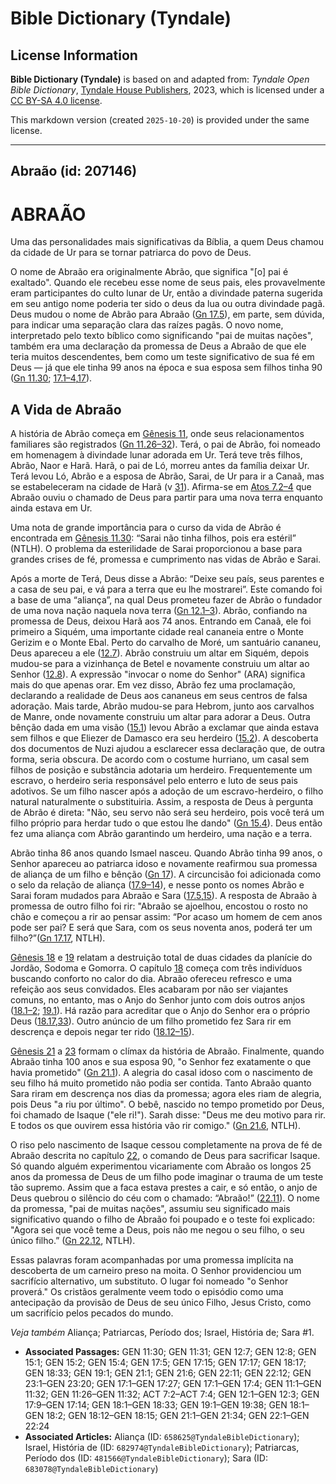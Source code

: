 # Bible Dictionary (Tyndale)

## License Information

**Bible Dictionary (Tyndale)** is based on and adapted from: _Tyndale Open Bible Dictionary_, [Tyndale House Publishers](https://tyndaleopenresources.com/), 2023, which is licensed under a [CC BY-SA 4.0 license](https://creativecommons.org/licenses/by-sa/4.0/legalcode.en).

This markdown version (created `2025-10-20`) is provided under the same license.



--------------------------------

## Abraão (id: 207146)

ABRAÃO
======

Uma das personalidades mais significativas da Bíblia, a quem Deus chamou da cidade de Ur para se tornar patriarca do povo de Deus.

O nome de Abraão era originalmente Abrão, que significa "\[o] pai é exaltado". Quando ele recebeu esse nome de seus pais, eles provavelmente eram participantes do culto lunar de Ur, então a divindade paterna sugerida em seu antigo nome poderia ter sido o deus da lua ou outra divindade pagã. Deus mudou o nome de Abrão para Abraão ([Gn 17\.5](https://ref.ly/Gen17:5)), em parte, sem dúvida, para indicar uma separação clara das raízes pagãs. O novo nome, interpretado pelo texto bíblico como significando "pai de muitas nações", também era uma declaração da promessa de Deus a Abraão de que ele teria muitos descendentes, bem como um teste significativo de sua fé em Deus — já que ele tinha 99 anos na época e sua esposa sem filhos tinha 90 ([Gn 11\.30](https://ref.ly/Gen11:30); [17\.1–4](https://ref.ly/Gen17:1-Gen17:4),[17](https://ref.ly/Gen17:17)).

A Vida de Abraão
----------------

A história de Abrão começa em [Gênesis 11](https://ref.ly/Gen11:1-Gen11:32), onde seus relacionamentos familiares são registrados ([Gn 11\.26–32](https://ref.ly/Gen11:26-Gen11:32)). Terá, o pai de Abrão, foi nomeado em homenagem à divindade lunar adorada em Ur. Terá teve três filhos, Abrão, Naor e Harã. Harã, o pai de Ló, morreu antes da família deixar Ur. Terá levou Ló, Abrão e a esposa de Abrão, Sarai, de Ur para ir a Canaã, mas se estabeleceram na cidade de Harã (v [31](https://ref.ly/Gen11:31)). Afirma\-se em [Atos 7\.2–4](https://ref.ly/Acts7:2-Acts7:4) que Abraão ouviu o chamado de Deus para partir para uma nova terra enquanto ainda estava em Ur.

Uma nota de grande importância para o curso da vida de Abrão é encontrada em [Gênesis 11\.30](https://ref.ly/Gen11:30): “Sarai não tinha filhos, pois era estéril” (NTLH). O problema da esterilidade de Sarai proporcionou a base para grandes crises de fé, promessa e cumprimento nas vidas de Abrão e Sarai.

Após a morte de Terá, Deus disse a Abrão: “Deixe seu país, seus parentes e a casa de seu pai, e vá para a terra que eu lhe mostrarei”. Este comando foi a base de uma “aliança”, na qual Deus prometeu fazer de Abrão o fundador de uma nova nação naquela nova terra ([Gn 12\.1–3](https://ref.ly/Gen12:1-Gen12:3)). Abrão, confiando na promessa de Deus, deixou Harã aos 74 anos. Entrando em Canaã, ele foi primeiro a Siquém, uma importante cidade real cananeia entre o Monte Gerizim e o Monte Ebal. Perto do carvalho de Moré, um santuário cananeu, Deus apareceu a ele ([12\.7](https://ref.ly/Gen12:7)). Abrão construiu um altar em Siquém, depois mudou\-se para a vizinhança de Betel e novamente construiu um altar ao Senhor ([12\.8](https://ref.ly/Gen12:8)). A expressão "invocar o nome do Senhor" (ARA) significa mais do que apenas orar. Em vez disso, Abrão fez uma proclamação, declarando a realidade de Deus aos cananeus em seus centros de falsa adoração. Mais tarde, Abrão mudou\-se para Hebrom, junto aos carvalhos de Manre, onde novamente construiu um altar para adorar a Deus. Outra bênção dada em uma visão ([15\.1](https://ref.ly/Gen15:1)) levou Abrão a exclamar que ainda estava sem filhos e que Eliezer de Damasco era seu herdeiro ([15\.2](https://ref.ly/Gen15:2)). A descoberta dos documentos de Nuzi ajudou a esclarecer essa declaração que, de outra forma, seria obscura. De acordo com o costume hurriano, um casal sem filhos de posição e substância adotaria um herdeiro. Frequentemente um escravo, o herdeiro seria responsável pelo enterro e luto de seus pais adotivos. Se um filho nascer após a adoção de um escravo\-herdeiro, o filho natural naturalmente o substituiria. Assim, a resposta de Deus à pergunta de Abrão é direta: "Não, seu servo não será seu herdeiro, pois você terá um filho próprio para herdar tudo o que estou lhe dando" ([Gn 15\.4](https://ref.ly/Gen15:4)). Deus então fez uma aliança com Abrão garantindo um herdeiro, uma nação e a terra.

Abrão tinha 86 anos quando Ismael nasceu. Quando Abrão tinha 99 anos, o Senhor apareceu ao patriarca idoso e novamente reafirmou sua promessa de aliança de um filho e bênção ([Gn 17](https://ref.ly/Gen17:1-Gen17:27)). A circuncisão foi adicionada como o selo da relação de aliança ([17\.9–14](https://ref.ly/Gen17:9-Gen17:14)), e nesse ponto os nomes Abrão e Sarai foram mudados para Abraão e Sara ([17\.5](https://ref.ly/Gen17:5),[15](https://ref.ly/Gen17:15)). A resposta de Abraão à promessa de outro filho foi rir: "Abraão se ajoelhou, encostou o rosto no chão e começou a rir ao pensar assim: “Por acaso um homem de cem anos pode ser pai? E será que Sara, com os seus noventa anos, poderá ter um filho?”([Gn 17\.17](https://ref.ly/Gen17:17), NTLH).

[Gênesis 18](https://ref.ly/Gen18:1-Gen18:33) e [19](https://ref.ly/Gen19:1-Gen19:38) relatam a destruição total de duas cidades da planície do Jordão, Sodoma e Gomorra. O capítulo [18](https://ref.ly/Gen18:1-Gen18:33) começa com três indivíduos buscando conforto no calor do dia. Abraão ofereceu refresco e uma refeição aos seus convidados. Eles acabaram por não ser viajantes comuns, no entanto, mas o Anjo do Senhor junto com dois outros anjos ([18\.1–2](https://ref.ly/Gen18:1-Gen18:2); [19\.1](https://ref.ly/Gen19:1)). Há razão para acreditar que o Anjo do Senhor era o próprio Deus ([18\.17](https://ref.ly/Gen18:17),[33](https://ref.ly/Gen18:33)). Outro anúncio de um filho prometido fez Sara rir em descrença e depois negar ter rido ([18\.12–15](https://ref.ly/Gen18:12-Gen18:15)).

[Gênesis 21](https://ref.ly/Gen21:1-Gen21:34) a [23](https://ref.ly/Gen23:1-Gen23:20) formam o clímax da história de Abraão. Finalmente, quando Abraão tinha 100 anos e sua esposa 90, "o Senhor fez exatamente o que havia prometido" ([Gn 21\.1](https://ref.ly/Gen21:1)). A alegria do casal idoso com o nascimento de seu filho há muito prometido não podia ser contida. Tanto Abraão quanto Sara riram em descrença nos dias da promessa; agora eles riam de alegria, pois Deus "a riu por último". O bebê, nascido no tempo prometido por Deus, foi chamado de Isaque ("ele ri!"). Sarah disse: "Deus me deu motivo para rir. E todos os que ouvirem essa história vão rir comigo." ([Gn 21\.6](https://ref.ly/Gen21:6), NTLH).

O riso pelo nascimento de Isaque cessou completamente na prova de fé de Abraão descrita no capítulo [22](https://ref.ly/Gen22:1-Gen22:24), o comando de Deus para sacrificar Isaque. Só quando alguém experimentou vicariamente com Abraão os longos 25 anos da promessa de Deus de um filho pode imaginar o trauma de um teste tão supremo. Assim que a faca estava prestes a cair, e só então, o anjo de Deus quebrou o silêncio do céu com o chamado: “Abraão!” ([22\.11](https://ref.ly/Gen22:11)). O nome da promessa, "pai de muitas nações", assumiu seu significado mais significativo quando o filho de Abraão foi poupado e o teste foi explicado: "Agora sei que você teme a Deus, pois não me negou o seu filho, o seu único filho.” ([Gn 22\.12](https://ref.ly/Gen22:12), NTLH).

Essas palavras foram acompanhadas por uma promessa implícita na descoberta de um carneiro preso na moita. O Senhor providenciou um sacrifício alternativo, um substituto. O lugar foi nomeado "o Senhor proverá." Os cristãos geralmente veem todo o episódio como uma antecipação da provisão de Deus de seu único Filho, Jesus Cristo, como um sacrifício pelos pecados do mundo.

*Veja também* Aliança; Patriarcas, Período dos; Israel, História de; Sara \#1.

* **Associated Passages:** GEN 11:30; GEN 11:31; GEN 12:7; GEN 12:8; GEN 15:1; GEN 15:2; GEN 15:4; GEN 17:5; GEN 17:15; GEN 17:17; GEN 18:17; GEN 18:33; GEN 19:1; GEN 21:1; GEN 21:6; GEN 22:11; GEN 22:12; GEN 23:1–GEN 23:20; GEN 17:1–GEN 17:27; GEN 17:1–GEN 17:4; GEN 11:1–GEN 11:32; GEN 11:26–GEN 11:32; ACT 7:2–ACT 7:4; GEN 12:1–GEN 12:3; GEN 17:9–GEN 17:14; GEN 18:1–GEN 18:33; GEN 19:1–GEN 19:38; GEN 18:1–GEN 18:2; GEN 18:12–GEN 18:15; GEN 21:1–GEN 21:34; GEN 22:1–GEN 22:24
* **Associated Articles:** Aliança (ID: `658625@TyndaleBibleDictionary`); Israel, História de (ID: `682974@TyndaleBibleDictionary`); Patriarcas, Período dos (ID: `481566@TyndaleBibleDictionary`); Sara (ID: `683078@TyndaleBibleDictionary`)

